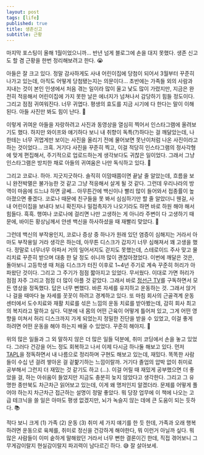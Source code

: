 ```yaml
---
layout: post
tags: [life]
published: true
title: 생존신고
subtitle: 근황
---
```


 마지막 포스팅이 올해 1월이었으니까... 반년 넘게 블로그에 손을 대지
 못했다. 생존 신고도 할 겸 근황을 한번 정리해보려고 한다. 😭

 아들은 잘 크고 있다. 정말 감사하게도 사내 어린이집에 당첨이 되어서
 3월부터 꾸준히 나가고 있는데, 아직도 어떻게 당첨됐는지는 의문이다...
 초반에는 가족들 외의 사람과 지내는 것이 본인 인생에서 처음 겪는
 일이라 많이 울고 낯도 많이 가렸지만, 지금은 완전히 적응해서
 어린이집에 가지 못한 날은 에너지가 넘쳐나서 감당하기 힘들
 정도이다. 그리고 점점 귀여워진다. 너무 귀엽다. 평생의 효도를 지금
 시기에 다 한다는 말이 이해된다. 아들 사진만 봐도 힘이 난다. 💪

 이렇게 귀여운 아들을 자랑하려고 사진과 동영상을 열심히 찍어서
 인스타그램에 올려보기도 했다. 하지만 와이프와 얘기하다 보니 내 취향이
 독특(?)하다는 걸 깨달았는데, 나한테는 너무 귀엽게만 보이는 사진을
 올리기 전에 물어보면 못난이처럼 나온 사진이라고 하는
 것이었다... 크흑. 거기다 사진을 꾸준히 찍고, 이걸 적당히 인스타그램의
 정사각형에 맞게 편집해서, 주기적으로 업로드하는게 생각보다도 귀찮은
 일이었다. 그래서 그냥 인스타그램은 방치한 채로 아들의 귀여움은 나만
 독식하고 있다. 😤

 그리고 코로나. 하아. 지긋지긋하다. 솔직히 이맘때쯤이면 끝날 줄
 알았는데, 흐름을 보니 완전박멸은 불가능한 것 같고 그냥 적응해서 살게
 될 것 같다. 그런데 우리나라의 방역이 마음에 드느냐 하면
 글쎄... 아무튼간에 백신이나 빨리 많이 들어와서 접종률이 높아졌으면
 좋겠다. 코로나 때문에 친구들을 못 봐서 심심하기만 할 줄 알았더니
 웬걸, 사내 어린이집을 보내다 보니 확진자나 밀접촉자가 나오기라도 하면
 바로 하원 해야 해서 힘들다. 흑흑. 행여나 코로나에 걸리면 나만
 고생하는 게 아니라 주변이 다 고생하기 때문에, 바이든 황상님께서 얀센
 백신을 하사하셨을 때 재빨리 맞았다. 💉

 그런데 백신의 부작용인지, 코로나 증상 중 하나가 원래 있던 염증이
 심해지는 거라서 아마도 부작용일 거라 생각은 하는데, 아무튼 디스크가
 갑자기 너무 심해져서 꽤 고생을 했다. 정말로 너무너무 아파서 거의
 일어서지도 걷지도 못했는데, 스테로이드 주사 맞고 물리치료 꾸준히
 받으며 대충 한 달 정도 쉬니까 많이 괜찮아졌었다. 이번에 깨달은 것은,
 돌아보니 고등학생 때 처음 디스크가 터진 이후로 1~4년 주기로 계속
 꾸준히 허리가 아파왔단 것이다. 그리고 그 주기가 점점 짧아지고
 있었다. 무서웠다. 이대로 가면 허리가 점점 자주 그리고 점점 더 많이
 아플 것 같았다. 그래서 바로 [정선근
 TV](https://www.youtube.com/channel/UCfwHnETOc2DrYnBDPjxzKSA)를
 구독하면서 모든 영상을 정독했다. 답은 너무 뻔했다. 바른 자세를
 유지하고 운동하는 것. 그래서 앉거나 걸을 때마다 늘 자세를 꼿꼿이
 하려고 경계하고 있다. 또 마침 회사의 근골격계 운동센터에서 도수치료와
 재활 치료를 섞은 느낌의 운동 치료를 받아봤는데, 감히 회사 최고의
 복지라고 말하고 싶다. 덕분에 내 몸의 어떤 근육이 어떻게 틀어져 있고,
 그게 어떤 영향을 미쳐서 허리 디스크까지 가게 되었는지 정밀한 진단을
 받을 수 있었고, 이걸 좋게 하려면 어떤 운동을 해야 하는지 배울 수
 있었다. 꾸준히 해야지. 🏃

 위의 많은 일들과 그 외 말하지 않은 더 많은 일들 덕분에, 취미 코딩에서
 손을 놓고 있었다. 그러다 건강을 어느 정도 회복하고 나서 이제 다시금
 하나둘 해보고 있다. 먼저
 [TAPL](https://www.cis.upenn.edu/~bcpierce/tapl/)을 정독하면서 내
 나름으로 정리하며 구현도 해보고 있는데, 재밌다. 똑똑한 사람들이 수십
 년 걸려 쌓아온 걸 겉핥기하는 느낌이랄까. 거기다 졸업의 압박 없이
 취미로 공부해서 그런지 더 재밌는 것 같기도 하고 (...). 이걸 어릴 때
 재밌게 공부했으면 더 좋았을 걸, 하는 아쉬움이 들었지만 지금도 충분히
 늦지 않았다고 생각한다. 그리고 그 유명한 종만북도 차근차근 읽어보고
 있는데, 이게 왜 명저인지 알겠더라. 문제를 어떻게 풀어야 하는지
 차근차근 접근하는 설명이 정말 좋았다. 뭐 당장 업무에 이 책에 나오는
 고급 테크닉을 쓸 일은 아마도 평생 없겠지만, 뇌가 녹슬지 않는 데에 큰
 도움이 되는 듯하다. 📚

 적다 보니 크게 (1) 가족 (2) 운동 (3) 취미 세 가지 얘기를 한 듯 한데,
 가족과 오래 행복하려면 운동으로 육체를, 취미로 정신을 건강하게
 해야한다, 뭐 이런거 아닐까 싶다. 뭐 많은 사람들이 이미 숱하게
 말해왔던 거라서 너무 뻔한 결론이긴 한데, 직접 겪어보니 그
 무게감이랄지 현실감이랄지 파괴력이 남다르긴 하다. 😅 잘 살아보세.
